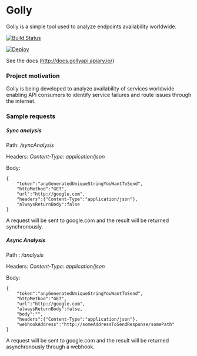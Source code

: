 # Golly

Golly is a simple tool used to analyze endpoints availability worldwide.

[![Build Status](https://travis-ci.org/fernandonogueira/golly.svg?branch=master)](https://travis-ci.org/fernandonogueira/golly)

[![Deploy](https://www.herokucdn.com/deploy/button.svg)](https://heroku.com/deploy?template=https://github.com/fernandonogueira/golly)

See the docs (http://docs.gollyapi.apiary.io/)
 
### Project motivation
 Golly is being developed to analyze availability of services worldwide enabling API consumers to identify service failures and route issues through the internet.  

### Sample requests

##### Sync analysis 
Path: _/syncAnalysis_

Headers: _Content-Type: application/json_

Body:
```
{
    "token":"anyGeneratedUniqueStringYouWantToSend",
    "httpMethod":"GET",
    "url":"http://google.com",
    "headers":{"Content-Type":"application/json"},
    "alwaysReturnBody":false
}
```

A request will be sent to google.com and the result will be returned synchronously.


##### Async Analysis
Path : _/analysis_

Headers: _Content-Type: application/json_

Body: 
```
{
    "token":"anyGeneratedUniqueStringYouWantToSend",
    "httpMethod":"GET",
    "url":"http://google.com",
    "alwaysReturnBody":false,
    "body":"",
    "headers":{"Content-Type":"application/json"},
    "webhookAddress":"http://someAddressToSendResponse/somePath"
}
```

A request will be sent to google.com and the result will be returned asynchronously through a webhook.